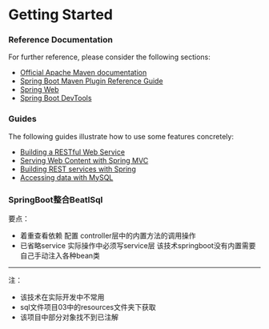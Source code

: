 # Getting Started

### Reference Documentation
For further reference, please consider the following sections:

* [Official Apache Maven documentation](https://maven.apache.org/guides/index.html)
* [Spring Boot Maven Plugin Reference Guide](https://docs.spring.io/spring-boot/docs/2.1.9.RELEASE/maven-plugin/)
* [Spring Web](https://docs.spring.io/spring-boot/docs/2.1.9.RELEASE/reference/htmlsingle/#boot-features-developing-web-applications)
* [Spring Boot DevTools](https://docs.spring.io/spring-boot/docs/2.1.9.RELEASE/reference/htmlsingle/#using-boot-devtools)

### Guides
The following guides illustrate how to use some features concretely:

* [Building a RESTful Web Service](https://spring.io/guides/gs/rest-service/)
* [Serving Web Content with Spring MVC](https://spring.io/guides/gs/serving-web-content/)
* [Building REST services with Spring](https://spring.io/guides/tutorials/bookmarks/)
* [Accessing data with MySQL](https://spring.io/guides/gs/accessing-data-mysql/)

### SpringBoot整合BeatlSql

要点：
* 着重查看依赖 配置 controller层中的内置方法的调用操作  
* 已省略service 实际操作中必须写service层 该技术springboot没有内置需要自己手动注入各种bean类 
---
注：
* 该技术在实际开发中不常用
* sql文件项目03中的resources文件夹下获取
* 该项目中部分对象找不到已注解